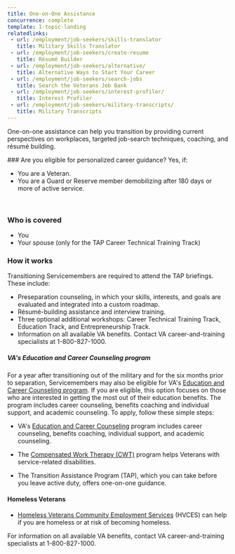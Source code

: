 ```yaml
---
title: One-on-One Assistance
concurrence: complete
template: 1-topic-landing
relatedlinks:
 - url: /employment/job-seekers/skills-translator
   title: Military Skills Translator
 - url: /employment/job-seekers/create-resume
   title: Résumé Builder
 - url: /employment/job-seekers/alternative/
   title: Alternative Ways to Start Your Career 
 - url: /employment/job-seekers/search-jobs
   title: Search the Veterans Job Bank
 - url: /employment/job-seekers/interest-profiler/          
   title: Interest Profiler
 - url: /employment/job-seekers/military-transcripts/
   title: Military Transcripts
---
```


One-on-one assistance can help you transition by providing current perspectives on workplaces, targeted job-search techniques, coaching, and résumé building. 

<div class="call-out" markdown="1">
### Are you eligible for personalized career guidance?
Yes, if:

- You are a Veteran.
- You are a Guard or Reserve member demobilizing after 180 days or more of active service.

<br>

### Who is covered 

- You 
- Your spouse (only for the TAP Career Technical Training Track)
</div>

### How it works
Transitioning Servicemembers are required to attend the TAP briefings. These include: 

- Preseparation counseling, in which your skills, interests, and goals are evaluated and integrated into a custom roadmap. 
- Résumé-building assistance and interview training.
- Three optional additional workshops: Career Technical Training Track, Education Track, and Entrepreneurship Track.
- Information on all available VA benefits. Contact VA career-and-training specialists at 1-800-827-1000.

##### VA's Education and Career Counseling program

For a year after transitioning out of the military and for the six months prior to separation, Servicemembers may also be eligible for VA's [Education and Career Counseling program](http://www.benefits.va.gov/vocrehab/edu_voc_counseling.asp). If you are eligible, this option focuses on those who are interested in getting the most out of their education benefits. The program includes career counseling, benefits coaching and individual support, and academic counseling. To apply, follow these simple steps: 

- VA's [Education and Career Counseling](http://www.benefits.va.gov/vocrehab/edu_voc_counseling.asp) program includes career counseling, benefits coaching, individual support, and academic counseling.
- The [Compensated Work Therapy (CWT)](http://www.va.gov/health/cwt/) program helps Veterans with service-related disabilities.

- The Transition Assistance Program (TAP), which you can take before you leave active duty, offers one-on-one guidance. 

#### Homeless Veterans

- [Homeless Veterans Community Employment Services](http://www.va.gov/HOMELESS/HVCES.asp) (HVCES) can help if you are homeless or at risk of becoming homeless.

For information on all available VA benefits, contact VA career-and-training specialists at 1-800-827-1000.
